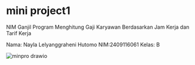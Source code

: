 # mini project1

NIM Ganjil
Program Menghitung Gaji Karyawan Berdasarkan Jam Kerja dan Tarif Kerja

Nama: Nayla Lelyanggraheni Hutomo
NIM:2409116061
Kelas: B

![minpro drawio](https://github.com/user-attachments/assets/efbf74c9-38a1-4631-97fb-f6ab49860db6)

